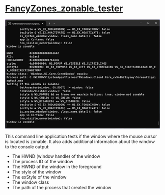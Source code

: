 # [FancyZones_zonable_tester](/tools/FancyZones_zonable_tester/)

![Image of the FancyZones zonable tester](/doc/images/tools/fancyzones-zonable-tester.png)

This command line application tests if the window where the mouse cursor is located is zonable. It also adds additional information about the window to the console output:

* The HWND (window handle) of the window
* The process ID of the window
* The HWND of the window in the foreground
* The style of the window
* The exStyle of the window
* The window class
* The path of the process that created the window
